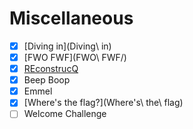 # Miscellaneous
- [x] [Diving in](Diving\ in)
- [x] [FWO FWF](FWO\ FWF/)
- [x] [REconstrucQ](REconstrucQ/)
- [x] Beep Boop
- [x] Emmel
- [x] [Where's the flag?](Where's\ the\ flag)
- [ ] Welcome Challenge 